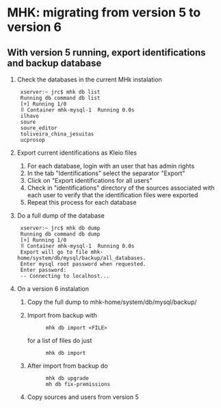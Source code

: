 # MHK: migrating from version 5 to version 6

## With version 5 running, export identifications and backup database
1. Check the databases in the current MHk instalation


        xserver:~ jrc$ mhk db list
        Running db command db list
        [+] Running 1/0
        ⠿ Container mhk-mysql-1  Running 0.0s
        ilhavo
        soure
        soure_editor
        toliveira_china_jesuitas
        ucprosop
        
2. Export current identifications as Kleio files
   1. For each database, login with an user that has admin rights
   2. In the tab "Identifications" select the separator "Export"
   3. Click on "Export identifications for all users"
   4. Check in "identifications" directory of the sources associated with each user to  verify that the identification files were exported
   5. Repeat this process for each database

3. Do a full dump of the database


        xserver:~ jrc$ mhk db dump
        Running db command db dump
        [+] Running 1/0
        ⠿ Container mhk-mysql-1  Running 0.0s
        Export will go to file mhk-home/system/db/mysql/backup/all_databases.
        Enter mysql root password when requested.
        Enter password: 
        -- Connecting to localhost...  

4. On a version 6 instalation
   
   1. Copy the full dump to  mhk-home/system/db/mysql/backup/
   2. Import from backup with

                mhk db import <FILE>

        for a list of files do just

                mhk db import

   3. After import from backup do 

                mhk db upgrade
                mh db fix-premissions


   4. Copy sources and users from version 5
   

